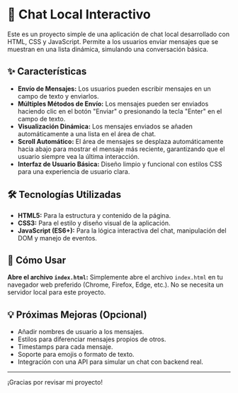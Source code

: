 # 💬 Chat Local Interactivo

Este es un proyecto simple de una aplicación de chat local desarrollado con HTML, CSS y JavaScript. Permite a los usuarios enviar mensajes que se muestran en una lista dinámica, simulando una conversación básica.

## ✨ Características

* **Envío de Mensajes:** Los usuarios pueden escribir mensajes en un campo de texto y enviarlos.
* **Múltiples Métodos de Envío:** Los mensajes pueden ser enviados haciendo clic en el botón "Enviar" o presionando la tecla "Enter" en el campo de texto.
* **Visualización Dinámica:** Los mensajes enviados se añaden automáticamente a una lista en el área de chat.
* **Scroll Automático:** El área de mensajes se desplaza automáticamente hacia abajo para mostrar el mensaje más reciente, garantizando que el usuario siempre vea la última interacción.
* **Interfaz de Usuario Básica:** Diseño limpio y funcional con estilos CSS para una experiencia de usuario clara.

## 🛠️ Tecnologías Utilizadas

* **HTML5:** Para la estructura y contenido de la página.
* **CSS3:** Para el estilo y diseño visual de la aplicación.
* **JavaScript (ES6+):** Para la lógica interactiva del chat, manipulación del DOM y manejo de eventos.

## 🚀 Cómo Usar

  **Abre el archivo `index.html`:**
    Simplemente abre el archivo `index.html` en tu navegador web preferido (Chrome, Firefox, Edge, etc.). No se necesita un servidor local para este proyecto.

## 💡 Próximas Mejoras (Opcional)

* Añadir nombres de usuario a los mensajes.
* Estilos para diferenciar mensajes propios de otros.
* Timestamps para cada mensaje.
* Soporte para emojis o formato de texto.
* Integración con una API para simular un chat con backend real.

---

¡Gracias por revisar mi proyecto!
